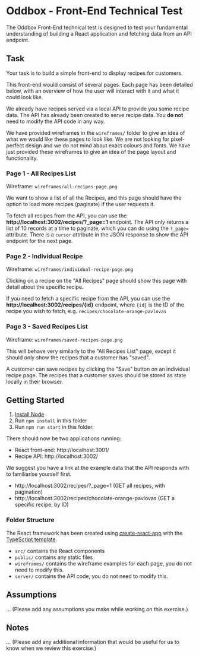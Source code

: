 # Oddbox - Front-End Technical Test

The Oddbox Front-End technical test is designed to test your fundamental understanding of building a React application and fetching data from an API endpoint.

## Task

Your task is to build a simple front-end to display recipes for customers.

This front-end would consist of several pages. Each page has been detailed below, with an overview of how the user will interact with it and what it could look like. 

We already have recipes served via a local API to provide you some recipe data. The API has already been created to serve recipe data. You **do not** need to modify the API code in any way. 

We have provided wireframes in the `wireframes/` folder to give an idea of what we would like these pages to look like. We are not looking for pixel-perfect design and we do not mind about exact colours and fonts. We have just provided these wireframes to give an idea of the page layout and functionality. 

### Page 1 - All Recipes List

Wireframe: `wireframes/all-recipes-page.png`

We want to show a list of all the Recipes, and this page should have the option to load more recipes (paginate) if the user requests it. 

To fetch all recipes from the API, you can use the **http://localhost:3002/recipes/?_page=1** endpoint. The API only returns a list of 10 records at a time to paginate, which you can do using the `?_page=` attribute. There is a `cursor` attribute in the JSON response to show the API endpoint for the next page. 

### Page 2 - Individual Recipe

Wireframe: `wireframes/individual-recipe-page.png`

Clicking on a recipe on the "All Recipes" page should show this page with detail about the specific recipe. 

If you need to fetch a specific recipe from the API, you can use the **http://localhost:3002/recipes/{id}** endpoint, where `{id}` is the ID of the recipe you wish to fetch, e.g. `recipes/chocolate-orange-pavlovas`

### Page 3 - Saved Recipes List

Wireframe: `wireframes/saved-recipes-page.png`

This will behave very similarly to the "All Recipes List" page, except it should only show the recipes that a customer has "saved". 

A customer can save recipes by clicking the "Save" button on an individual recipe page. The recipes that a customer saves should be stored as state locally in their browser. 

## Getting Started

1. [Install Node](https://nodejs.org/en)
2. Run `npm install` in this folder
2. Run `npm run start` in this folder. 

There should now be two applications running:
* React front-end: http://localhost:3001/ 
* Recipe API: http://localhost:3002/

We suggest you have a link at the example data that the API responds with to familiarise yourself first.

* http://localhost:3002/recipes/?_page=1 (GET all recipes, with pagination)
* http://localhost:3002/recipes/chocolate-orange-pavlovas (GET a specific recipe, by ID)

### Folder Structure

The React framework has been created using [create-react-app](https://create-react-app.dev/) with the [TypeScript template](https://create-react-app.dev/docs/adding-typescript/). 

* `src/` contains the React components 
* `public/` contains any static files
* `wireframes/` contains the wireframe examples for each page, you do not need to modify this.
* `server/` contains the API code, you do not need to modify this.

## Assumptions

... (Please add any assumptions you make while working on this exercise.)

## Notes

... (Please add any additional information that would be useful for us to know when we review this exercise.)
